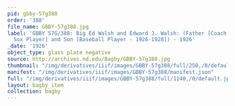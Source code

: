 ```yaml
---
pid: gbby-57g388
order: '388'
file_name: GBBY-57g388.jpg
label: 'GBBY 57G/388: Big Ed Walsh and Edward J. Walsh: (Father [Coach and Ex - White
  Sox Player] and Son [Baseball Player - 1926-1928]) - 1926'
_date: '1926'
object_type: glass plate negative
source: http://archives.nd.edu/Bagby/GBBY-57g388.jpg
thumbnail: "/img/derivatives/iiif/images/GBBY-57g388/full/250,/0/default.jpg"
manifest: "/img/derivatives/iiif/images/GBBY-57g388/manifest.json"
full: "/img/derivatives/iiif/images/GBBY-57g388/full/1140,/0/default.jpg"
layout: bagby_item
collection: bagby
---
```

